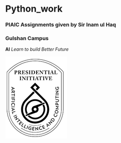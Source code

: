 # Python_work
### PIAIC Assignments given by Sir Inam ul Haq
### Gulshan Campus

**AI** *Learn to build Better Future*



![PIAIC](https://github.com/iaimanmirza/Python_work/blob/master/images.png)

